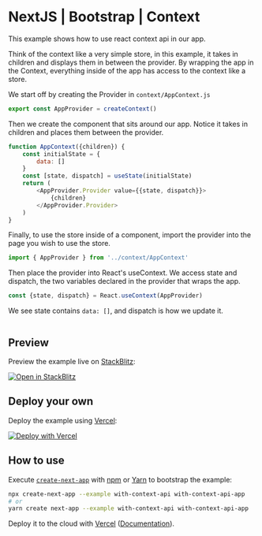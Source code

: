 # NextJS | Bootstrap | Context 

This example shows how to use react context api in our app.

Think of the context like a very simple store, in this example, it takes in children and displays them in between the provider. By wrapping the app in the Context, everything inside of the app has access to the context like a store.

We start off by creating the Provider in `context/AppContext.js`
```js
export const AppProvider = createContext()
```

Then we create the component that sits around our app. Notice it takes in children and places them between the provider.
```js
function AppContext({children}) {
    const initialState = {
        data: []
    }
    const [state, dispatch] = useState(initialState)
    return (
        <AppProvider.Provider value={{state, dispatch}}>
            {children}
        </AppProvider.Provider>
    )
}
```

Finally, to use the store inside of a component, import the provider into the page you wish to use the store.
```js
import { AppProvider } from '../context/AppContext'
```

Then place the provider into React's useContext. We access state and dispatch, the two variables declared in the provider that wraps the app.
```js
const {state, dispatch} = React.useContext(AppProvider)
```

We see state contains `data: []`, and dispatch is how we update it.
```js
```

## Preview

Preview the example live on [StackBlitz](http://stackblitz.com/):

[![Open in StackBlitz](https://developer.stackblitz.com/img/open_in_stackblitz.svg)](https://stackblitz.com/github/vercel/next.js/tree/canary/examples/with-context-api)

## Deploy your own

Deploy the example using [Vercel](https://vercel.com?utm_source=github&utm_medium=readme&utm_campaign=next-example):

[![Deploy with Vercel](https://vercel.com/button)](https://vercel.com/new/git/external?repository-url=https://github.com/vercel/next.js/tree/canary/examples/with-context-api&project-name=with-context-api&repository-name=with-context-api)

## How to use

Execute [`create-next-app`](https://github.com/vercel/next.js/tree/canary/packages/create-next-app) with [npm](https://docs.npmjs.com/cli/init) or [Yarn](https://yarnpkg.com/lang/en/docs/cli/create/) to bootstrap the example:

```bash
npx create-next-app --example with-context-api with-context-api-app
# or
yarn create next-app --example with-context-api with-context-api-app
```

Deploy it to the cloud with [Vercel](https://vercel.com/new?utm_source=github&utm_medium=readme&utm_campaign=next-example) ([Documentation](https://nextjs.org/docs/deployment)).
